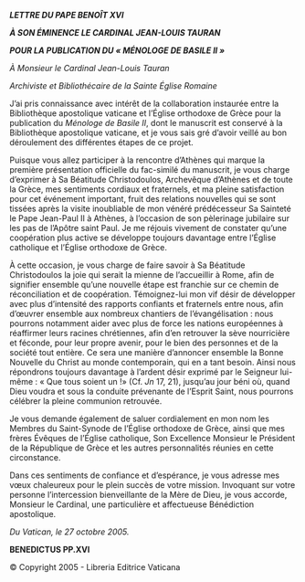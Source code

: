 ***LETTRE DU PAPE BENOÎT XVI***

***À SON ÉMINENCE LE CARDINAL JEAN-LOUIS TAURAN***

***POUR LA PUBLICATION DU « MÉNOLOGE DE BASILE II »***

*À Monsieur le Cardinal Jean-Louis Tauran*

*Archiviste et Bibliothécaire de la Sainte Église Romaine*

J’ai pris connaissance avec intérêt de la collaboration instaurée entre la Bibliothèque apostolique vaticane et l’Église orthodoxe de Grèce pour la publication du *Ménologe de Basile II*, dont le manuscrit est conservé à la Bibliothèque apostolique vaticane, et je vous sais gré d’avoir veillé au bon déroulement des différentes étapes de ce projet.

Puisque vous allez participer à la rencontre d’Athènes qui marque la première présentation officielle du fac-similé du manuscrit, je vous charge d’exprimer à Sa Béatitude Christodoulos, Archevêque d’Athènes et de toute la Grèce, mes sentiments cordiaux et fraternels, et ma pleine satisfaction pour cet événement important, fruit des relations nouvelles qui se sont tissées après la visite inoubliable de mon vénéré prédécesseur Sa Sainteté le Pape Jean-Paul II à Athènes, à l’occasion de son pèlerinage jubilaire sur les pas de l’Apôtre saint Paul. Je me réjouis vivement de constater qu’une coopération plus active se développe toujours davantage entre l’Église catholique et l’Église orthodoxe de Grèce.

À cette occasion, je vous charge de faire savoir à Sa Béatitude Christodoulos la joie qui serait la mienne de l’accueillir à Rome, afin de signifier ensemble qu’une nouvelle étape est franchie sur ce chemin de réconciliation et de coopération. Témoignez-lui mon vif désir de développer avec plus d’intensité des rapports confiants et fraternels entre nous, afin d’œuvrer ensemble aux nombreux chantiers de l’évangélisation : nous pourrons notamment aider avec plus de force les nations européennes à réaffirmer leurs racines chrétiennes, afin d’en retrouver la sève nourricière et féconde, pour leur propre avenir, pour le bien des personnes et de la société tout entière. Ce sera une manière d’annoncer ensemble la Bonne Nouvelle du Christ au monde contemporain, qui en a tant besoin. Ainsi nous répondrons toujours davantage à l’ardent désir exprimé par le Seigneur lui-même : « Que tous soient un !» (Cf. *Jn* 17, 21), jusqu’au jour béni où, quand Dieu voudra et sous la conduite prévenante de l’Esprit Saint, nous pourrons célébrer la pleine communion retrouvée.

Je vous demande également de saluer cordialement en mon nom les Membres du Saint-Synode de l’Église orthodoxe de Grèce, ainsi que mes frères Évêques de l’Église catholique, Son Excellence Monsieur le Président de la République de Grèce et les autres personnalités réunies en cette circonstance.

Dans ces sentiments de confiance et d’espérance, je vous adresse mes vœux chaleureux pour le plein succès de votre mission. Invoquant sur votre personne l’intercession bienveillante de la Mère de Dieu, je vous accorde, Monsieur le Cardinal, une particulière et affectueuse Bénédiction apostolique.

*Du Vatican, le 27 octobre 2005.*

**BENEDICTUS PP.XVI**

© Copyright 2005 - Libreria Editrice Vaticana